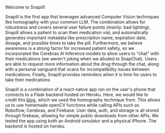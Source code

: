 Welcome to Snapill!

Snapill is the first app that leverages advanced Computer Vision techniques like homography with your common LLM. The combination allows for robustness and covers several user failure points (mainly: bad lighting). Snapill allows a patient to scan their medication vial, and automatically generates important metadata like prescription name, expiration date, dosage, and possible times to take the pill. Furthermore, we believe awareness is a strong factor for increased patient safety, so we incorporated the Cerebras AI Inference models to allow users to "chat" with their medications (we weren't joking when we alluded to SnapChat). Users are able to request more information about the drug through the chat, along with a personal vanguard that scans for incompatibility issues between medications. Finally, Snapill provides reminders when it is time for users to take their medications

Snapill is a combination of a react-native app ran on the user's phone that connects to a Flask backend hosted on Heroku. Here, we would like to credit this [blog](https://medium.com/m/global-identity-2?redirectUrl=https%3A%2F%2Ftowardsdatascience.com%2Fhow-to-read-a-label-on-a-wine-bottle-using-computer-vision-part-2-8bd047d2a945), which we used the homography technique from. This allows us to use homemade openCV functions while calling APIs such as Roboflow, Cerebras, and Firebase. User data, auth, and storage is all stored through firebase, allowing for simple public downloads from other APIs. We tested the app using both an Android simulator and a physical iPhone. The backend is hosted on heroku.
